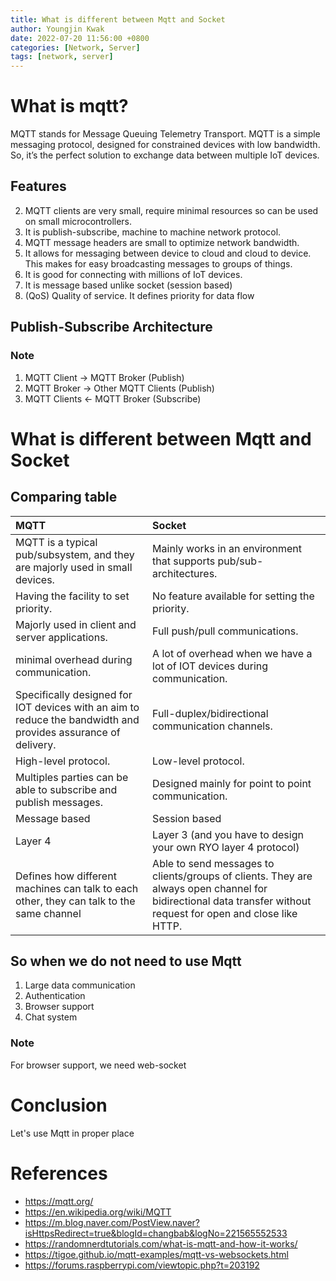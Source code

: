 ```yaml
---
title: What is different between Mqtt and Socket
author: Youngjin Kwak
date: 2022-07-20 11:56:00 +0800
categories: [Network, Server]
tags: [network, server]
---
```

# What is mqtt?
MQTT stands for Message Queuing Telemetry Transport. MQTT is a simple messaging protocol, designed for constrained devices with low bandwidth. So, it’s the perfect solution to exchange data between multiple IoT devices.

## Features
2. MQTT clients are very small, require minimal resources so can be used on small microcontrollers.
3. It is publish-subscribe, machine to machine network protocol.
4. MQTT message headers are small to optimize network bandwidth.
5. It allows for messaging between device to cloud and cloud to device. This makes for easy broadcasting messages to groups of things.
6. It is good for connecting with millions of IoT devices.
7. It is message based unlike socket (session based)
8. (QoS) Quality of service. It defines priority for data flow

## Publish-Subscribe Architecture

[//]: # (![mqtt-architecture]&#40;https://mqtt.org/assets/img/mqtt-publish-subscribe.png&#41;)

### Note
1. MQTT Client -> MQTT Broker (Publish)
2. MQTT Broker -> Other MQTT Clients (Publish)
3. MQTT Clients <- MQTT Broker (Subscribe)

# What is different between Mqtt and Socket
## Comparing table

| MQTT                                                                                                          | Socket                                                                                                                                                         |
|:--------------------------------------------------------------------------------------------------------------|:---------------------------------------------------------------------------------------------------------------------------------------------------------------|
| MQTT is a typical pub/subsystem, and they are majorly used in small devices.                                  | Mainly works in an environment that supports pub/sub-architectures.                                                                                            |
| Having the facility to set priority.                                                                          | No feature available for setting the priority.                                                                                                                 |
| Majorly used in client and server applications.                                                               | Full push/pull communications.                                                                                                                                 |
| minimal overhead during communication.                                                                        | A lot of overhead when we have a lot of IOT devices during communication.                                                                                      |
| Specifically designed for IOT devices with an aim to reduce the bandwidth and provides assurance of delivery. | Full-duplex/bidirectional communication channels.                                                                                                              |
| High-level protocol.                                                                                          | Low-level protocol.                                                                                                                                            |
| Multiples parties can be able to subscribe and publish messages.                                              | Designed mainly for point to point communication.                                                                                                              |
| Message based                                                                                                 | Session based                                                                                                                                                  |
| Layer 4                                                                                                       | Layer 3 (and you have to design your own RYO layer 4 protocol)                                                                                                 |
| Defines how different machines can talk to each other, they can talk to the same channel                      | Able to send messages to clients/groups of clients. They are always open channel for bidirectional data transfer without request for open and close like HTTP. |

## So when we do not need to use Mqtt
1. Large data communication
2. Authentication
3. Browser support
4. Chat system

### Note
For browser support, we need web-socket

# Conclusion
Let's use Mqtt in proper place


# References
- https://mqtt.org/
- https://en.wikipedia.org/wiki/MQTT
- https://m.blog.naver.com/PostView.naver?isHttpsRedirect=true&blogId=changbab&logNo=221565552533
- https://randomnerdtutorials.com/what-is-mqtt-and-how-it-works/
- https://tigoe.github.io/mqtt-examples/mqtt-vs-websockets.html
- https://forums.raspberrypi.com/viewtopic.php?t=203192

